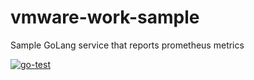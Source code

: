 # vmware-work-sample
Sample GoLang service that reports prometheus metrics

[![go-test](https://github.com/jtcressy/vmware-work-sample/actions/workflows/go-test.yml/badge.svg)](https://github.com/jtcressy/vmware-work-sample/actions/workflows/go-test.yml)